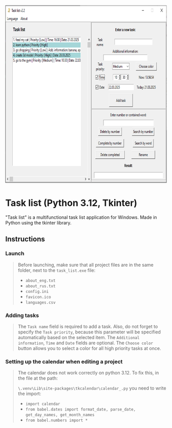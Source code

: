 <h1 align="center">
  <img src="screenshot.png" width="782px" height="552px" alt="Task list">
</h1>

# Task list (Python 3.12, Tkinter)

"Task list" is a multifunctional task list application for Windows.
Made in Python using the tkinter library.

## Instructions

### Launch
> Before launching, make sure that all project files are in the same
> folder, next to the `task_list.exe` file:
> - `about_eng.txt`
> - `about_rus.txt`
> - `config.ini`
> - `favicon.ico`
> - `languages.csv`

### Adding tasks
> The `Task name` field is required to add a task.
> Also, do not forget to specify the `Task priority`, because this parameter will be specified automatically based on the selected item.
> The `Additional information`, `Time` and `Date` fields are optional. 
> The `Choose color` button allows you to select a color for all high priority tasks at once.

### Setting up the calendar when editing a project
> The calendar does not work correctly on python 3.12. To fix this, in the file at the path:
> 
> `\.venv\Lib\site-packages\tkcalendar\calendar_.py` you need to write the import:
> - `import calendar`
> - `from babel.dates import format_date, parse_date, get_day_names, get_month_names`
> - `from babel.numbers import * `
